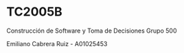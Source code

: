 # TC2005B
Construcción de Software y Toma de Decisiones
Grupo 500

Emiliano Cabrera Ruiz - A01025453